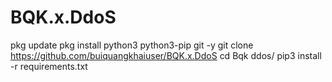 # BQK.x.DdoS
pkg update pkg install python3 python3-pip git -y git clone https://github.com/buiquangkhaiuser/BQK.x.DdoS cd Bqk ddos/ pip3 install -r requirements.txt
